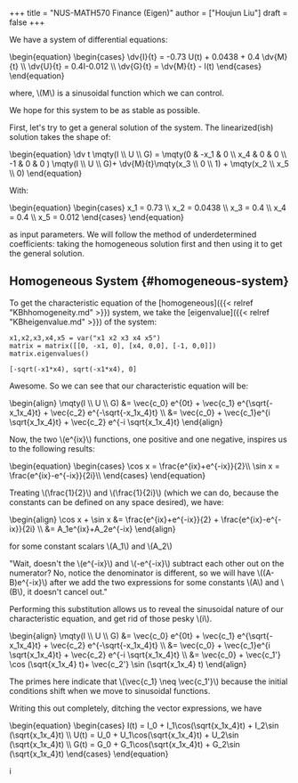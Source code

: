+++
title = "NUS-MATH570 Finance (Eigen)"
author = ["Houjun Liu"]
draft = false
+++

We have a system of differential equations:

\begin{equation}
\begin{cases}
\dv{I}{t} = -0.73 U(t) + 0.0438 + 0.4 \dv{M}{t} \\\\
\dv{U}{t} = 0.4I-0.012 \\\\
\dv{G}{t} = \dv{M}{t} - I(t)
\end{cases}
\end{equation}

where, \\(M\\) is a sinusoidal function which we can control.

We hope for this system to be as stable as possible.

First, let's try to get a general solution of the system. The linearized(ish) solution takes the shape of:

\begin{equation}
\dv t \mqty(I \\\ U \\\ G) = \mqty(0 & -x\_1 & 0 \\\ x\_4 & 0 & 0 \\\ -1 & 0 & 0 ) \mqty(I \\\ U \\\ G)+ \dv{M}{t}\mqty(x\_3 \\\ 0 \\\ 1) + \mqty(x\_2 \\\ x\_5 \\\ 0)
\end{equation}

With:

\begin{equation}
\begin{cases}
x\_1 = 0.73 \\\\
x\_2 = 0.0438 \\\\
x\_3 = 0.4 \\\\
x\_4 = 0.4 \\\\
x\_5 = 0.012
\end{cases}
\end{equation}

as input parameters. We will follow the method of underdetermined coefficients: taking the homogeneous solution first and then using it to get the general solution.


## Homogeneous System {#homogeneous-system}

To get the characteristic equation of the [homogeneous]({{< relref "KBhhomogeneity.md" >}}) system, we take the [eigenvalue]({{< relref "KBheigenvalue.md" >}}) of the system:

```sage
x1,x2,x3,x4,x5 = var("x1 x2 x3 x4 x5")
matrix = matrix([[0, -x1, 0], [x4, 0,0], [-1, 0,0]])
matrix.eigenvalues()
```

```text
[-sqrt(-x1*x4), sqrt(-x1*x4), 0]
```

Awesome. So we can see that our characteristic equation will be:

\begin{align}
\mqty(I \\\ U \\\ G) &= \vec{c\_0} e^{0t} + \vec{c\_1} e^{\sqrt{-x\_1x\_4}t} + \vec{c\_2} e^{-\sqrt{-x\_1x\_4}t} \\\\
&= \vec{c\_0} + \vec{c\_1}e^{i \sqrt{x\_1x\_4}t} + \vec{c\_2} e^{-i \sqrt{x\_1x\_4}t}
\end{align}

Now, the two \\(e^{ix}\\) functions, one positive and one negative, inspires us to the following results:

\begin{equation}
\begin{cases}
\cos x = \frac{e^{ix}+e^{-ix}}{2}\\\\
\sin x = \frac{e^{ix}-e^{-ix}}{2i}\\\\
\end{cases}
\end{equation}

Treating \\(\frac{1}{2}\\) and \\(\frac{1}{2i}\\) (which we can do, because the constants can be defined on any space desired), we have:

\begin{align}
\cos x + \sin x &= \frac{e^{ix}+e^{-ix}}{2} + \frac{e^{ix}-e^{-ix}}{2i} \\\\
&= A\_1e^{ix}+A\_2e^{-ix}
\end{align}

for some constant scalars \\(A\_1\\) and \\(A\_2\\)

"Wait, doesn't the \\(e^{-ix}\\) and \\(-e^{-ix}\\) subtract each other out on the numerator? No, notice the denominator is different, so we will have \\((A-B)e^{-ix}\\) after we add the two expressions for some constants \\(A\\) and \\(B\\), it doesn't cancel out."

Performing this substitution allows us to reveal the sinusoidal nature of our characteristic equation, and get rid of those pesky \\(i\\).

\begin{align}
\mqty(I \\\ U \\\ G) &= \vec{c\_0} e^{0t} + \vec{c\_1} e^{\sqrt{-x\_1x\_4}t} + \vec{c\_2} e^{-\sqrt{-x\_1x\_4}t} \\\\
&= \vec{c\_0} + \vec{c\_1}e^{i \sqrt{x\_1x\_4}t} + \vec{c\_2} e^{-i \sqrt{x\_1x\_4}t}  \\\\
&= \vec{c\_0} + \vec{c\_1'} \cos (\sqrt{x\_1x\_4} t)+ \vec{c\_2'} \sin (\sqrt{x\_1x\_4} t)
\end{align}

The primes here indicate that \\(\vec{c\_1} \neq \vec{c\_1'}\\) because the initial conditions shift when we move to sinusoidal functions.

Writing this out completely, ditching the vector expressions, we have

\begin{equation}
\begin{cases}
I(t) = I\_0 + I\_1\cos(\sqrt{x\_1x\_4}t) + I\_2\sin (\sqrt{x\_1x\_4}t) \\\\
U(t) = U\_0 + U\_1\cos(\sqrt{x\_1x\_4}t) + U\_2\sin (\sqrt{x\_1x\_4}t) \\\\
G(t) = G\_0 + G\_1\cos(\sqrt{x\_1x\_4}t) + G\_2\sin (\sqrt{x\_1x\_4}t)
\end{cases}
\end{equation}

i